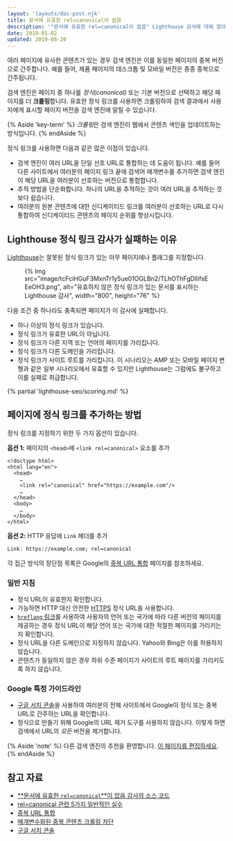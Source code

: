 ```yaml
---
layout: 'layouts/doc-post.njk'
title: 문서에 유효한 rel=canonical이 없음
description: '"문서에 유효한 rel=canonical이 없음" Lighthouse 감사에 대해 알아봅니다.'
date: 2019-05-02
updated: 2019-08-20
---
```


여러 페이지에 유사한 콘텐츠가 있는 경우 검색 엔진은 이를 동일한 페이지의 중복 버전으로 간주합니다. 예를 들어, 제품 페이지의 데스크톱 및 모바일 버전은 종종 중복으로 간주됩니다.

검색 엔진은 페이지 중 하나를 _정식(canonical)_ 또는 기본 버전으로 선택하고 해당 페이지를 더 **크롤링**합니다. 유효한 정식 링크를 사용하면 크롤링하여 검색 결과에서 사용자에게 표시할 페이지 버전을 검색 엔진에 알릴 수 있습니다.

{% Aside 'key-term' %} *크롤링*은 검색 엔진이 웹에서 콘텐츠 색인을 업데이트하는 방식입니다. {% endAside %}

정식 링크를 사용하면 다음과 같은 많은 이점이 있습니다.

- 검색 엔진이 여러 URL을 단일 선호 URL로 통합하는 데 도움이 됩니다. 예를 들어 다른 사이트에서 여러분의 페이지 링크 끝에 검색어 매개변수를 추가하면 검색 엔진이 해당 URL을 여러분이 선호하는 버전으로 통합합니다.
- 추적 방법을 단순화합니다. 하나의 URL을 추적하는 것이 여러 URL을 추적하는 것보다 쉽습니다.
- 여러분의 원본 콘텐츠에 대한 신디케이티드 링크를 여러분이 선호하는 URL로 다시 통합하여 신디케이티드 콘텐츠의 페이지 순위를 향상시킵니다.

## Lighthouse 정식 링크 감사가 실패하는 이유

[Lighthouse](https://developers.google.com/web/tools/lighthouse/)는 잘못된 정식 링크가 있는 아무 페이지에나 플래그를 지정합니다.

<figure>{% Img src="image/tcFciHGuF3MxnTr1y5ue01OGLBn2/TLhOThFgDllifsEEeOH3.png", alt="유효하지 않은 정식 링크가 있는 문서를 표시하는 Lighthouse 감사", width="800", height="76" %}</figure>

다음 조건 중 하나라도 충족되면 페이지가 이 감사에 실패합니다.

- 하나 이상의 정식 링크가 있습니다.
- 정식 링크가 유효한 URL이 아닙니다.
- 정식 링크가 다른 지역 또는 언어의 페이지를 가리킵니다.
- 정식 링크가 다른 도메인을 가리킵니다.
- 정식 링크가 사이트 루트를 가리킵니다. 이 시나리오는 AMP 또는 모바일 페이지 변형과 같은 일부 시나리오에서 유효할 수 있지만 Lighthouse는 그럼에도 불구하고 이를 실패로 취급합니다.

{% partial 'lighthouse-seo/scoring.md' %}

## 페이지에 정식 링크를 추가하는 방법

정식 링크를 지정하기 위한 두 가지 옵션이 있습니다.

**옵션 1:** 페이지의 `<head>`에 `<link rel=canonical>` 요소를 추가

```html/4
<!doctype html>
<html lang="en">
  <head>
    …
    <link rel="canonical" href="https://example.com"/>
    …
  </head>
  <body>
    …
  </body>
</html>
```

**옵션 2:** HTTP 응답에 `Link` 헤더를 추가

```html
Link: https://example.com; rel=canonical
```

각 접근 방식의 장단점 목록은 Google의 [중복 URL 통합](https://support.google.com/webmasters/answer/139066) 페이지를 참조하세요.

### 일반 지침

- 정식 URL이 유효한지 확인합니다.
- 가능하면 HTTP 대신 안전한 [HTTPS](https://developers.google.com/web/fundamentals/security/encrypt-in-transit/why-https) 정식 URL을 사용합니다.
- [`hreflang` 링크](/hreflang)를 사용하여 사용자의 언어 또는 국가에 따라 다른 버전의 페이지를 제공하는 경우 정식 URL이 해당 언어 또는 국가에 대한 적절한 페이지를 가리키는지 확인합니다.
- 정식 URL을 다른 도메인으로 지정하지 않습니다. Yahoo와 Bing은 이를 허용하지 않습니다.
- 콘텐츠가 동일하지 않은 경우 하위 수준 페이지가 사이트의 루트 페이지를 가리키도록 하지 않습니다.

### Google 특정 가이드라인

- [구글 서치 콘솔](https://search.google.com/search-console/index)을 사용하여 여러분의 전체 사이트에서 Google이 정식 또는 중복 URL로 간주하는 URL을 확인합니다.
- 정식으로 만들기 위해 Google의 URL 제거 도구를 사용하지 않습니다. 이렇게 하면 검색에서 URL의 _모든_ 버전을 제거합니다.

{% Aside 'note' %} 다른 검색 엔진의 추천을 환영합니다. [이 페이지를 편집하세요](https://github.com/GoogleChrome/web.dev/blob/master/src/site/content/en/lighthouse-seo/canonical/index.md). {% endAside %}

## 참고 자료

- [**문서에 유효한 `rel=canonical`**이 없음 감사의 소스 코드](https://github.com/GoogleChrome/lighthouse/blob/master/lighthouse-core/audits/seo/canonical.js)
- [rel=canonical 관련 5가지 일반적인 실수](https://webmasters.googleblog.com/2013/04/5-common-mistakes-with-relcanonical.html)
- [중복 URL 통합](https://support.google.com/webmasters/answer/139066)
- [매개변수화된 중복 콘텐츠 크롤링 차단](https://support.google.com/webmasters/answer/6080548)
- [구글 서치 콘솔](https://search.google.com/search-console/index)

